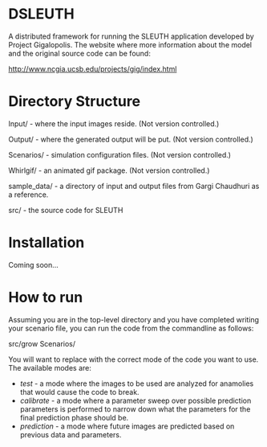 # DSLEUTH
A distributed framework for running the SLEUTH application developed by Project Gigalopolis. The website where more information about the model and the original source code can be found:

http://www.ncgia.ucsb.edu/projects/gig/index.html

# Directory Structure

Input/ - where the input images reside. (Not version controlled.)

Output/ - where the generated output will be put. (Not version controlled.)

Scenarios/ - simulation configuration files. (Not version controlled.)

Whirlgif/ - an animated gif package. (Not version controlled.)

sample_data/ - a directory of input and output files from Gargi Chaudhuri as a reference.

src/ - the source code for SLEUTH

# Installation

Coming soon...

# How to run

Assuming you are in the top-level directory and you have completed writing your scenario file, you can run the code from the commandline as follows:

src/grow <mode> Scenarios/<scenario file>

You will want to replace <mode> with the correct mode of the code you want to use.  The available modes are:

* *test* - a mode where the images to be used are analyzed for anamolies that would cause the code to break.
* *calibrate* - a mode where a parameter sweep over possible prediction parameters is performed to narrow down what the parameters for the final prediction phase should be.
* *prediction* - a mode where future images are predicted based on previous data and parameters.


